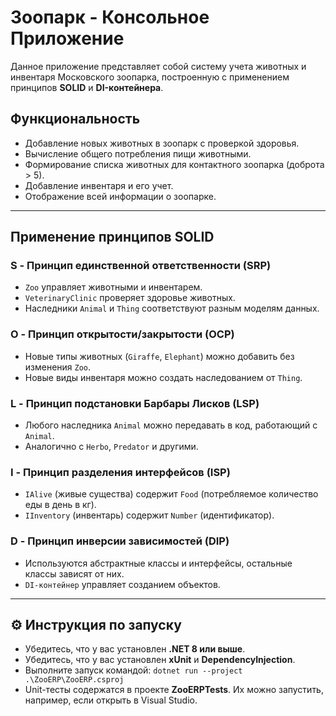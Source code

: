 # Зоопарк - Консольное Приложение
Данное приложение представляет собой систему учета животных и инвентаря Московского зоопарка, построенную с применением принципов **SOLID** и **DI-контейнера**.

##  Функциональность
* Добавление новых животных в зоопарк с проверкой здоровья.  
* Вычисление общего потребления пищи животными.  
* Формирование списка животных для контактного зоопарка (доброта > 5).  
* Добавление инвентаря и его учет.  
* Отображение всей информации о зоопарке.  

---

## Применение принципов **SOLID**
### **S - Принцип единственной ответственности (SRP)**
- `Zoo` управляет животными и инвентарем.
- `VeterinaryClinic` проверяет здоровье животных.
- Наследники `Animal` и `Thing` соответствуют разным моделям данных.

### **O - Принцип открытости/закрытости (OCP)**
- Новые типы животных (`Giraffe`, `Elephant`) можно добавить без изменения `Zoo`.
- Новые виды инвентаря можно создать наследованием от `Thing`.

### **L - Принцип подстановки Барбары Лисков (LSP)**
- Любого наследника `Animal` можно передавать в код, работающий с `Animal`.
- Аналогично с `Herbo`, `Predator` и другими.

### **I - Принцип разделения интерфейсов (ISP)**
- `IAlive` (живые существа) содержит `Food` (потребляемое количество еды в день в кг).
- `IInventory` (инвентарь) содержит `Number` (идентификатор).

### **D - Принцип инверсии зависимостей (DIP)**
- Используются абстрактные классы и интерфейсы, остальные классы зависят от них.
- `DI-контейнер` управляет созданием объектов.

---

## ⚙️ Инструкция по запуску
* Убедитесь, что у вас установлен **.NET 8 или выше**.
* Убедитесь, что у вас установлен **xUnit** и **DependencyInjection**.
* Выполните запуск командой: `dotnet run --project .\ZooERP\ZooERP.csproj`
* Unit-тесты содержатся в проекте **ZooERPTests**.  Их можно запустить, например, если открыть [](./MiniHW-1.sln) в Visual Studio.
